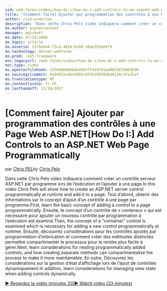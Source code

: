 ```yaml
---
uid: web-forms/videos/how-do-i/how-do-i-add-controls-to-an-aspnet-web-page-programmatically
title: "[Comment faire] Ajouter par programmation des contrôles à une Page Web ASP.NET | Documents Microsoft"
author: rick-anderson
description: "Dans cette Chris Pels vidéo indiquera comment créer un contrôle serveur ASP.NET par programme lors de l’exécution et l’ajouter à une page. Tout d’abord, Découvrez le concept de base o..."
ms.author: aspnetcontent
manager: wpickett
ms.date: 07/24/2008
ms.topic: article
ms.assetid: 1576e0a4-73ca-4816-bc09-20ae393a66f9
ms.technology: dotnet-webforms
ms.prod: .net-framework
msc.legacyurl: /web-forms/videos/how-do-i/how-do-i-add-controls-to-an-aspnet-web-page-programmatically
msc.type: video
ms.openlocfilehash: 33f098690bb6e45b577410791ea0b638760036db
ms.sourcegitcommit: 9a9483aceb34591c97451997036a9120c3fe2baf
ms.translationtype: MT
ms.contentlocale: fr-FR
ms.lasthandoff: 11/10/2017
---
```

<a name="how-do-i-add-controls-to-an-aspnet-web-page-programmatically"></a><span data-ttu-id="73615-104">[Comment faire] Ajouter par programmation des contrôles à une Page Web ASP.NET</span><span class="sxs-lookup"><span data-stu-id="73615-104">[How Do I:] Add Controls to an ASP.NET Web Page Programmatically</span></span>
====================
<span data-ttu-id="73615-105">par [Chris PEL](https://twitter.com/chrispels)</span><span class="sxs-lookup"><span data-stu-id="73615-105">by [Chris Pels](https://twitter.com/chrispels)</span></span>

<span data-ttu-id="73615-106">Dans cette Chris Pels vidéo indiquera comment créer un contrôle serveur ASP.NET par programme lors de l’exécution et l’ajouter à une page.</span><span class="sxs-lookup"><span data-stu-id="73615-106">In this video Chris Pels will show how to create an ASP.NET server control programmatically at runtime and add it to a page.</span></span> <span data-ttu-id="73615-107">Tout d’abord, obtenir des informations sur le concept d’ajout d’un contrôle à une page par programme.</span><span class="sxs-lookup"><span data-stu-id="73615-107">First, learn the basic concept of adding a control to a page programmatically.</span></span> <span data-ttu-id="73615-108">Ensuite, le concept d’un contrôle de « conteneur » qui est nécessaire pour ajouter un nouveau contrôle par programmation à l’exécution est examiné.</span><span class="sxs-lookup"><span data-stu-id="73615-108">Then, the concept of a "container" control is examined which is necessary for adding a new control programmatically at runtime.</span></span> <span data-ttu-id="73615-109">Ensuite, découvrez considérations pour les contrôles ajoutés par programmation d’imbrication et comment créer des méthodes distinctes permettre compartimenter le processus pour le rendre plus facile à gérer.</span><span class="sxs-lookup"><span data-stu-id="73615-109">Next, learn considerations for nesting programmatically added controls, and how creating separate methods can compartmentalize the process to make it more maintainable.</span></span> <span data-ttu-id="73615-110">En outre, Découvrez les considérations sur la gestion d’état d’affichage lors de l’ajout de contrôles dynamiquement.</span><span class="sxs-lookup"><span data-stu-id="73615-110">In addition, learn considerations for managing view state when adding controls dynamically.</span></span>

[<span data-ttu-id="73615-111">&#9654; Regardez la vidéo (minutes 33)</span><span class="sxs-lookup"><span data-stu-id="73615-111">&#9654; Watch video (33 minutes)</span></span>](https://channel9.msdn.com/Blogs/ASP-NET-Site-Videos/how-do-i-add-controls-to-an-aspnet-web-page-programmatically)
